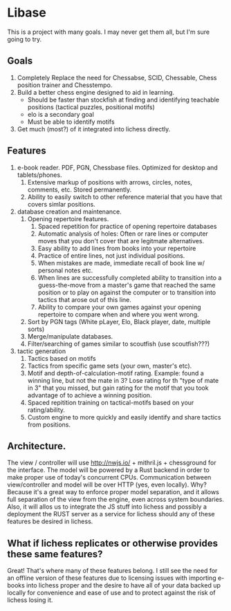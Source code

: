 # Libase

This is a project with many goals. I may never get them all, but I'm sure going to try.

## Goals

1. Completely Replace the need for Chessabse, SCID, Chessable, Chess position trainer and Chesstempo.
2. Build a better chess engine designed to aid in learning.
    - Should be faster than stockfish at finding and identifying teachable positions (tactical puzzles, positional motifs)
    - elo is a secondary goal
    - Must be able to identify motifs
3. Get much (most?) of it integrated into lichess directly.

## Features
1. e-book reader. PDF, PGN, Chessbase files. Optimized for desktop and tablets/phones.
    1. Extensive markup of positions with arrows, circles, notes, comments, etc. Stored permanently.
    2. Ability to easily switch to other reference material that you have that covers simlar positions.
2. database creation and maintenance.
    1. Opening repertoire features.
        1. Spaced repetition for practice of opening repertoire databases
        2. Automatic analysis of holes: Often or rare lines or computer moves that you don't cover that are legitmate alternatives.
        3. Easy ability to add lines from books into your repertoire
        4. Practice of entire lines, not just individual positions.
        5. When mistakes are made, immediate recall of book line w/ personal notes etc.
        6. When lines are successfully completed ability to transition into a guess-the-move from a master's game that reached the same position or to play on against the computer or to transition into tactics that arose out of this line.
        7. Ability to compare your own games against your opening repertoire to compare when and where you went wrong.
    2. Sort by PGN tags (White pLayer, Elo, Black player, date, multiple sorts)
    3. Merge/manipulate databases.
    4. Filter/searching of games similar to scoutfish (use scoutfish???)
3. tactic generation
    1. Tactics based on motifs
    2. Tactics from specific game sets (your own, master's etc).
    3. Motif and depth-of-calculation-motif rating. Example: found a winning line, but not the mate in 3? Lose rating for th "type of mate in 3" that you missed, but gain rating for the motif that you took advantage of to achieve a winning position.
    4. Spaced repitition training on tactical-motifs based on your rating/ability.
    5. Custom engine to more quickly and easily identify and share tactics from positions.

## Architecture.

The view / controller will use http://nwjs.io/ + mithril.js + chessground for the interface. 
The model will be powered by a Rust backend in order to make proper use of today's concurrent CPUs. 
Communication between view/controller and model will be over HTTP (yes, even locally). Why?
Because it's a great way to enforce proper model separation, and it allows full separation of the view from the engine, even across system boundaries.
Also, it will allos us to integrate the JS stuff into lichess and possibly a deployment the RUST server as a service for lichess should any of these features be desired in lichess.

## What if lichess replicates or otherwise provides these same features?

Great!  That's where many of these features belong. I still see the need for an offline version of these features due to licensing issues with importing e-books into lichess proper and the desire to have all of your data backed up locally for convenience and ease of use and to protect against the risk of lichess losing it.
